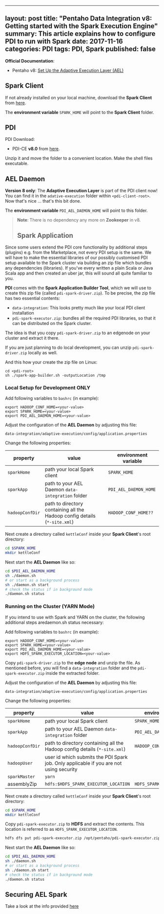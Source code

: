 
---
layout: post
title: "Pentaho Data Integration v8: Getting started with the Spark Execution Engine"
summary: This article explains how to configure PDI to run with Spark
date: 2017-11-16
categories: PDI
tags: PDI, Spark
published: false
---

**Official Documentation**:

- Pentaho v8: [Set Up the Adaptive Execution Layer (AEL)](https://help.pentaho.com/Documentation/8.0/Setup/Configuration/Adaptive_Execution_Layer#Pentaho_Spark_Application)

## Spark Client

If not already installed on your local machine, download the **Spark Client** from [here](http://spark.apache.org/downloads.html).

The **environment variable** `SPARK_HOME` will point to the **Spark Client** folder.


## PDI

PDI Download:

- PDI-CE **v8.0** from [here](https://sourceforge.net/projects/pentaho/files/Pentaho%208.0/client-tools/pdi-ce-8.0.0.0-28.zip/download).

Unzip it and move the folder to a convenient location. Make the shell files executable. 

## AEL Daemon

**Version 8 only**: The **Adaptive Execution Layer** is part of the PDI client now! You can find it in the `adative-execution` folder within `<pdi-client-root>`. Now that's nice ... that's this bit done. 

The **environment variable** `PDI_AEL_DAEMON_HOME` will point to this folder.

> **Note**: There is no dependency any more on **Zookeeper** in v8.
> 
> ## Spark Application
> 
Since some users extend the PDI core functionality by additional steps (plugins) e.g. from the Marketplace, not every PDI setup is the same. We will have to make the essential libraries of our possibly customised PDI setup available to the Spark cluster via building an zip file which bundles any dependencies (libraries). If you've every written a plain Scala or Java Scala app and then created an uber jar, this will sound all quite familiar to you.

**PDI** comes with the **Spark Application Builder Tool**, which we will use to create this zip file (called `pdi-spark-driver.zip`). To be precise, the zip file has two essential contents:

- `data-integration`: This looks pretty much like your local PDI client installation
- `pdi-spark-executor.zip`: bundles all the required PDI libraries, so that it can be distributed on the Spark cluster.


The idea is that you copy `pdi-spark-driver.zip` to an edgenode on your cluster and extract it there. 

If you are just planning to do local development, you can unzip `pdi-spark-driver.zip` locally as well.

And this how your create the zip file on Linux:

```bas
cd <pdi-root>
sh ./spark-app-builder.sh -outputLocation /tmp
```


### Local Setup for Development ONLY

Add following variables to `bashrc` (in example):

```
export HADOOP_CONF_HOME=<your-value>
export SPARK_HOME=<your-value>
export PDI_AEL_DAEMON_HOME=<your-value>
```


Adjust the configuration of the **AEL Daemon** by adjusting this file: 

```
data-integration/adaptive-execution/config/application.properties
```

Change the following properties:

| property | value          | environment variable 
|----------|----------------|-------------
| `sparkHome` | path your local Spark client | `SPARK_HOME`
| `sparkApp` | path to your AEL Daemon `data-integration` folder | `PDI_AEL_DAEMON_HOME`
| `hadoopConfDir` | path to directory containing all the Hadoop config details (`*-site.xml`) | `HADOOP_CONF_HOME??`


Next create a directory called `kettleConf` inside your **Spark Client**'s root directory:

```bash
cd $SPARK_HOME
mkdir kettleConf
```

Next start the **AEL Daemon** like so:

```bash
cd $PDI_AEL_DAEMON_HOME
sh ./daemon.sh
# or start as a background process
sh ./daemon.sh start
# check the status if in background mode
./daemon.sh status
```

### Running on the Cluster (YARN Mode)

If you intend to use with Spark and YARN on the cluster, the following additional steps aredaemon.sh status necessary:

Add following variables to `bashrc` (in example):

```
export HADOOP_CONF_HOME=<your-value>
export SPARK_HOME=<your-value>
export PDI_AEL_DAEMON_HOME=<your-value>
export HDFS_SPARK_EXECUTOR_LOCATION=<your-value>
```

Copy `pdi-spark-driver.zip` to the **edge node** and unzip the file. As mentioned before, you will find a `data-integration` folder and the `pdi-spark-executor.zip` inside the extracted folder.

Adjust the configuration of the **AEL Daemon** by adjusting this file: 

```
data-integration/adaptive-execution/config/application.properties
```

Change the following properties:

| property | value          | environment variable 
|----------|----------------|-------------
| `sparkHome` | path your local Spark client | `SPARK_HOME`
| `sparkApp` | path to your AEL Daemon `data-integration` folder | `PDI_AEL_DAEMON_HOME`
| `hadoopConfDir` | path to directory containing all the Hadoop config details (`*-site.xml`) | `HADOOP_CONF_HOME??`
| `hadoopUser` | user id which submits the PDI Spark job. Only applicable if you are not using security |
| `sparkMaster` | `yarn` |
| assemblyZip | `hdfs:$HDFS_SPARK_EXECUTOR_LOCATION` | `HDFS_SPARK_EXECUTOR_LOCATION`

Next create a directory called `kettleConf` inside your **Spark Client**'s root directory:

```bash
cd $SPARK_HOME
mkdir kettleConf
```


Copy `pdi-spark-executor.zip` to **HDFS** and extract the contents. This location is referred to as `HDFS_SPARK_EXECUTOR_LOCATION`. 

```bash
hdfs dfs put pdi-spark-executor.zip /opt/pentaho/pdi-spark-executor.zip
```

Next start the **AEL Daemon** like so:

```bash
cd $PDI_AEL_DAEMON_HOME
sh ./daemon.sh
# or start as a background process
sh ./daemon.sh start
# check the status if in background mode
./daemon.sh status
```


## Securing AEL Spark

Take a look at the info provided [here](https://help.pentaho.com/Documentation/8.0/Setup/Configuration/Adaptive_Execution_Layer#Pentaho_Spark_Application)